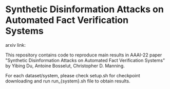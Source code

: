 # Synthetic Disinformation Attacks on Automated Fact Verification Systems

arxiv link: 

This repository contains code to reproduce main results in AAAI-22 paper "Synthetic Disinformation Attacks on Automated Fact Verification Systems" by Yibing Du, Antoine Bosselut, Christopher D. Manning. 

For each dataset/system, please check setup.sh for checkpoint downloading and run run_{system}.sh file to obtain results.
